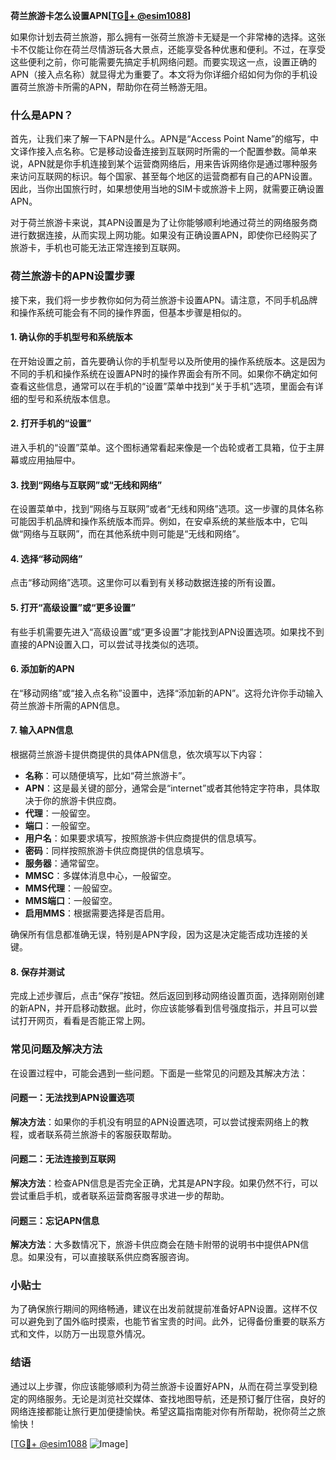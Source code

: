 **荷兰旅游卡怎么设置APN[[TG💪+ @esim1088](https://t.me/s/esim1088)]**

如果你计划去荷兰旅游，那么拥有一张荷兰旅游卡无疑是一个非常棒的选择。这张卡不仅能让你在荷兰尽情游玩各大景点，还能享受各种优惠和便利。不过，在享受这些便利之前，你可能需要先搞定手机网络问题。而要实现这一点，设置正确的APN（接入点名称）就显得尤为重要了。本文将为你详细介绍如何为你的手机设置荷兰旅游卡所需的APN，帮助你在荷兰畅游无阻。

### 什么是APN？

首先，让我们来了解一下APN是什么。APN是“Access Point Name”的缩写，中文译作接入点名称。它是移动设备连接到互联网时所需的一个配置参数。简单来说，APN就是你手机连接到某个运营商网络后，用来告诉网络你是通过哪种服务来访问互联网的标识。每个国家、甚至每个地区的运营商都有自己的APN设置。因此，当你出国旅行时，如果想使用当地的SIM卡或旅游卡上网，就需要正确设置APN。

对于荷兰旅游卡来说，其APN设置是为了让你能够顺利地通过荷兰的网络服务商进行数据连接，从而实现上网功能。如果没有正确设置APN，即使你已经购买了旅游卡，手机也可能无法正常连接到互联网。

### 荷兰旅游卡的APN设置步骤

接下来，我们将一步步教你如何为荷兰旅游卡设置APN。请注意，不同手机品牌和操作系统可能会有不同的操作界面，但基本步骤是相似的。

#### 1. 确认你的手机型号和系统版本

在开始设置之前，首先要确认你的手机型号以及所使用的操作系统版本。这是因为不同的手机和操作系统在设置APN时的操作界面会有所不同。如果你不确定如何查看这些信息，通常可以在手机的“设置”菜单中找到“关于手机”选项，里面会有详细的型号和系统版本信息。

#### 2. 打开手机的“设置”

进入手机的“设置”菜单。这个图标通常看起来像是一个齿轮或者工具箱，位于主屏幕或应用抽屉中。

#### 3. 找到“网络与互联网”或“无线和网络”

在设置菜单中，找到“网络与互联网”或者“无线和网络”选项。这一步骤的具体名称可能因手机品牌和操作系统版本而异。例如，在安卓系统的某些版本中，它叫做“网络与互联网”，而在其他系统中则可能是“无线和网络”。

#### 4. 选择“移动网络”

点击“移动网络”选项。这里你可以看到有关移动数据连接的所有设置。

#### 5. 打开“高级设置”或“更多设置”

有些手机需要先进入“高级设置”或“更多设置”才能找到APN设置选项。如果找不到直接的APN设置入口，可以尝试寻找类似的选项。

#### 6. 添加新的APN

在“移动网络”或“接入点名称”设置中，选择“添加新的APN”。这将允许你手动输入荷兰旅游卡所需的APN信息。

#### 7. 输入APN信息

根据荷兰旅游卡提供商提供的具体APN信息，依次填写以下内容：
- **名称**：可以随便填写，比如“荷兰旅游卡”。
- **APN**：这是最关键的部分，通常会是“internet”或者其他特定字符串，具体取决于你的旅游卡供应商。
- **代理**：一般留空。
- **端口**：一般留空。
- **用户名**：如果要求填写，按照旅游卡供应商提供的信息填写。
- **密码**：同样按照旅游卡供应商提供的信息填写。
- **服务器**：通常留空。
- **MMSC**：多媒体消息中心，一般留空。
- **MMS代理**：一般留空。
- **MMS端口**：一般留空。
- **启用MMS**：根据需要选择是否启用。

确保所有信息都准确无误，特别是APN字段，因为这是决定能否成功连接的关键。

#### 8. 保存并测试

完成上述步骤后，点击“保存”按钮。然后返回到移动网络设置页面，选择刚刚创建的新APN，并开启移动数据。此时，你应该能够看到信号强度指示，并且可以尝试打开网页，看看是否能正常上网。

### 常见问题及解决方法

在设置过程中，可能会遇到一些问题。下面是一些常见的问题及其解决方法：

#### 问题一：无法找到APN设置选项

**解决方法**：如果你的手机没有明显的APN设置选项，可以尝试搜索网络上的教程，或者联系荷兰旅游卡的客服获取帮助。

#### 问题二：无法连接到互联网

**解决方法**：检查APN信息是否完全正确，尤其是APN字段。如果仍然不行，可以尝试重启手机，或者联系运营商客服寻求进一步的帮助。

#### 问题三：忘记APN信息

**解决方法**：大多数情况下，旅游卡供应商会在随卡附带的说明书中提供APN信息。如果没有，可以直接联系供应商客服咨询。

### 小贴士

为了确保旅行期间的网络畅通，建议在出发前就提前准备好APN设置。这样不仅可以避免到了国外临时摸索，也能节省宝贵的时间。此外，记得备份重要的联系方式和文件，以防万一出现意外情况。

### 结语

通过以上步骤，你应该能够顺利为荷兰旅游卡设置好APN，从而在荷兰享受到稳定的网络服务。无论是浏览社交媒体、查找地图导航，还是预订餐厅住宿，良好的网络连接都能让旅行更加便捷愉快。希望这篇指南能对你有所帮助，祝你荷兰之旅愉快！

[[TG💪+ @esim1088](https://t.me/s/esim1088) ![Image](https://i.postimg.cc/4NQfJmqS/Snipaste-2025-05-13-00-14-12.png)]